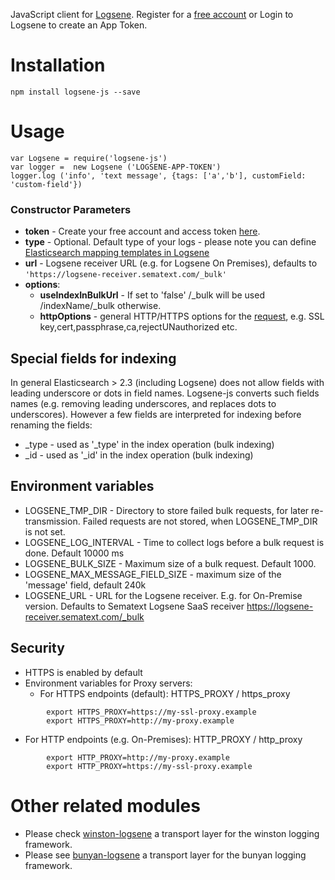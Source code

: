 

JavaScript client for [Logsene](http://sematext.com/logsene/index.html).
Register for a [free account](https://apps.sematext.com/users-web/register.do) or Login to Logsene to create an App Token.

# Installation

    npm install logsene-js --save

# Usage


    var Logsene = require('logsene-js')
    var logger =  new Logsene ('LOGSENE-APP-TOKEN')
    logger.log ('info', 'text message', {tags: ['a','b'], customField: 'custom-field'})

### Constructor Parameters

- __token__ - Create your free account and access token [here](https://apps.sematext.com/users-web/register.do).
- __type__ - Optional. Default type of your logs - please note you can define [Elasticsearch mapping templates in Logsene](http://blog.sematext.com/2015/02/09/elasticsearch-mapping-types-for-json-logging/)
- __url__ - Logsene receiver URL (e.g. for Logsene On Premises), defaults to ```'https://logsene-receiver.sematext.com/_bulk'```
- __options__: 
  - __useIndexInBulkUrl__ -  If set to 'false' /_bulk will be used /indexName/_bulk otherwise.
  - __httpOptions__ - general HTTP/HTTPS options for the [request](https://nodejs.org/api/https.html#https_https_request_options_callback), e.g. SSL key,cert,passphrase,ca,rejectUNauthorized etc. 

## Special fields for indexing

In general Elasticsearch > 2.3 (including Logsene) does not allow fields with leading underscore or dots in field names. Logsene-js converts such fields names (e.g. removing leading underscores, and replaces dots to underscores). However a few fields are interpreted for indexing before renaming the fields: 
- _type - used as '_type' in the index operation (bulk indexing)
- _id - used as '_id' in the index operation (bulk indexing)


## Environment variables
- LOGSENE_TMP_DIR - Directory to store failed bulk requests, for later re-transmission. Failed requests are not stored, when LOGSENE_TMP_DIR is not set.
- LOGSENE_LOG_INTERVAL - Time to collect logs before a bulk request is done. Default 10000 ms
- LOGSENE_BULK_SIZE - Maximum size of a bulk request. Default 1000.
- LOGSENE_MAX_MESSAGE_FIELD_SIZE - maximum size of the 'message' field, default 240k
- LOGSENE_URL - URL for the Logsene receiver. E.g. for On-Premise version. Defaults to Sematext Logsene SaaS receiver https://logsene-receiver.sematext.com/_bulk

## Security

- HTTPS is enabled by default
- Environment variables for Proxy servers:
  - For HTTPS endpoints (default): HTTPS_PROXY / https_proxy
```
        export HTTPS_PROXY=https://my-ssl-proxy.example
        export HTTPS_PROXY=http://my-proxy.example
```
  - For HTTP endpoints (e.g. On-Premises): HTTP_PROXY / http_proxy
```
        export HTTP_PROXY=http://my-proxy.example
        export HTTP_PROXY=https://my-ssl-proxy.example
```

# Other related modules

- Please check [winston-logsene](https://github.com/sematext/winston-logsene) a transport layer for the winston logging framework.
- Please see [bunyan-logsene](https://github.com/6RiverSystems/bunyan-logsene) a transport layer for the bunyan logging framework.


